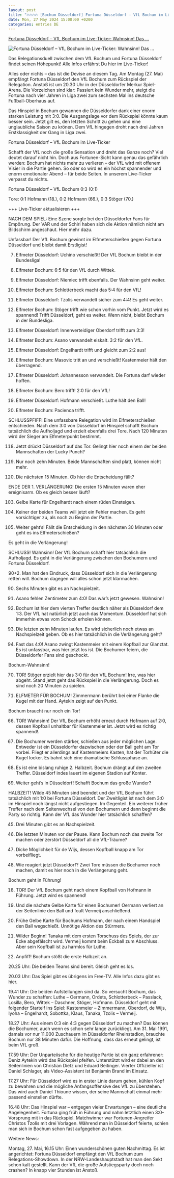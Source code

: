 ```yaml
---
layout: post
title: "🔥🔥🔥🔥 [Bochum Düsseldorf] Fortuna Düsseldorf – VfL Bochum im Live-Ticker: Wahnsinn! Das ..."
date: Mon, 27 May 2024 15:00:00 +0200
categories: entries DE
---
```

[Fortuna Düsseldorf – VfL Bochum im Live-Ticker: Wahnsinn! Das ...](https://www.derwesten.de/sport/fussball/fortuna-duesseldorf-vfl-bochum-relegation-bundesliga-live-ticker-a-id300977648.html)

![Fortuna Düsseldorf – VfL Bochum im Live-Ticker: Wahnsinn! Das ...](https://www.derwesten.de/wp-content/uploads/sites/8/2024/05/imago1045684204h-e1716806193760.jpg)

Das Relegationsduell zwischen dem VfL Bochum und Fortuna Düsseldorf findet seinen Höhepunkt! Alle Infos erfährst Du hier im Live-Ticker!

Alles oder nichts – das ist die Devise an diesem Tag. Am Montag (27. Mai) empfängt Fortuna Düsseldorf den VfL Bochum zum Rückspiel der Relegation. Anstoß ist um 20.30 Uhr in der Düsseldorfer Merkur Spiel-Arena. Die Vorzeichen sind klar: Passiert kein Wunder mehr, steigt die Fortuna nach vier Jahren in Liga zwei zum sechsten Mal ins deutsche Fußball-Oberhaus auf.

Das Hinspiel in Bochum gewannen die Düsseldorfer dank einer enorm starken Leistung mit 3:0. Die Ausgangslage vor dem Rückspiel könnte kaum besser sein. Jetzt gilt es, den letzten Schritt zu gehen und eine unglaubliche Saison zu krönen. Dem VfL hingegen droht nach drei Jahren Erstklassigkeit der Gang in Liga zwei.

Fortuna Düsseldorf – VfL Bochum im Live-Ticker

Schafft der VfL noch die große Sensation und dreht das Ganze noch? Viel deutet darauf nicht hin. Doch aus Fortunen-Sicht kann genau das gefährlich werden: Bochum hat nichts mehr zu verlieren – der VfL wird mit offenem Visier in die Partie gehen. So oder so wird es ein höchst spannender und enorm emotionaler Abend – für beide Seiten. In unserem Live-Ticker verpasst du nichts.

Fortuna Düsseldorf – VfL Bochum 0:3 (0:1)

Tore: 0:1 Hofmann (18.), 0:2 Hofmann (66.), 0:3 Stöger (70.)

+++ Live-Ticker aktualisieren +++

NACH DEM SPIEL: Eine Szene sorgte bei den Düsseldorfer Fans für Empörung. Der VAR und der Schiri haben sich die Aktion nämlich nicht am Bildschirm angeschaut. Hier mehr dazu.

Unfassbar! Der VfL Bochum gewinnt im Elfmeterschießen gegen Fortuna Düsseldorf und bleibt damit Erstligist!

7. Elfmeter Düsseldorf: Uchino verschießt! Der VfL Bochum bleibt in der Bundesliga!

7. Elfmeter Bochum: 6:5 für den VfL durch Wittek.

6. Elfmeter Düsseldorf: Niemiec trifft ebenfalls. Der Wahnsinn geht weiter.

6. Elfmeter Bochum: Schlotterbeck macht das 5:4 für den VfL!

5. Elfmeter Düsseldorf: Tzolis verwandelt sicher zum 4:4! Es geht weiter.

5. Elfmeter Bochum: Stöger trifft wie schon vorhin vom Punkt. Jetzt wird es spannend! Trifft Düsseldorf, geht es weiter. Wenn nicht, bleibt Bochum in der Bundesliga.

4. Elfmeter Düsseldorf: Innenverteidiger Oberdorf trifft zum 3:3!

4. Elfmeter Bochum: Asano verwandelt eiskalt. 3:2 für den VfL.

3. Elfmeter Düsseldorf: Engelhardt trifft und gleicht zum 2:2 aus!

3. Elfmeter Bochum: Masovic tritt an und verschießt! Kastenmeier hält den überragend.

2. Elfmeter Düsseldorf: Johannesson verwandelt. Die Fortuna darf wieder hoffen.

2. Elfmeter Bochum: Bero trifft! 2:0 für den VfL!

1. Elfmeter Düsseldorf: Hofmann verschießt. Luthe hält den Ball!

1. Elfmeter Bochum: Pacienca trifft.

SCHLUSSPFIFF! Eine unfassbare Relegation wird im Elfmeterschießen entschieden. Nach dem 3:0 von Düsseldorf im Hinspiel schafft Bochum tatsächlich die Aufholjagd und erzielt ebenfalls drei Tore. Nach 120 Minuten wird der Sieger am Elfmeterpunkt bestimmt.

118. Jetzt drückt Düsseldorf auf das Tor. Gelingt hier noch einem der beiden Mannschaften der Lucky Punch?

110. Nur noch zehn Minuten. Beide Mannschaften sind platt, können nicht mehr.

106. Die nächsten 15 Minuten. Ob hier die Entscheidung fällt?

ENDE DER 1. VERLÄNGERUNG! Die ersten 15 Minuten waren eher ereignisarm. Ob es gleich besser läuft?

103. Gelbe Karte für Engelhardt nach einem rüden Einsteigen.

99. Keiner der beiden Teams will jetzt ein Fehler machen. Es geht vorsichtiger zu, als noch zu Beginn der Partie.

91. Weiter geht’s! Fällt die Entscheidung in den nächsten 30 Minuten oder geht es ins Elfmeterschießen?

Es geht in die Verlängerung!

SCHLUSS! Wahnsinn! Der VfL Bochum schafft hier tatsächlich die Aufholjagd. Es geht in die Verlängerung zwischen den Bochumern und Fortuna Düsseldorf.

90+2. Man hat den Eindruck, dass Düsseldorf sich in die Verlängerung retten will. Bochum dagegen will alles schon jetzt klarmachen.

90. Sechs Minuten gibt es an Nachspielzeit.

89. Asano fehlen Zentimeter zum 4:0! Das wär’s jetzt gewesen. Wahnsinn!

85. Bochum ist hier dem vierten Treffer deutlich näher als Düsseldorf dem 1:3. Der VfL hat natürlich jetzt auch das Momentum. Düsseldorf hat sich immerhin etwas vom Schock erholen können.

80. Die letzten zehn Minuten laufen. Es wird sicherlich noch etwas an Nachspielzeit geben. Ob es hier tatsächlich in die Verlängerung geht?

72. Fast das 4:0! Asano zwingt Kastenmeier mit einem Kopfball zur Glanztat. Es ist unfassbar, was hier jetzt los ist. Die Bochumer feiern, die Düsseldorfer Fans sind geschockt.

Bochum-Wahnsinn!

70. TOR! Stöger erzielt hier das 3:0 für den VfL Bochum! Irre, was hier abgeht. Stand jetzt geht das Rückspiel in die Verlängerung. Doch es sind noch 20 Minuten zu spielen.

68. ELFMETER FÜR BOCHUM! Zimmermann berührt bei einer Flanke die Kugel mit der Hand. Aytekin zeigt auf den Punkt.

Bochum braucht nur noch ein Tor!

66. TOR! Wahnsinn! Der VfL Bochum erhöht erneut durch Hofmann auf 2:0, dessen Kopfball unhaltbar für Kastenmeier ist. Jetzt wird es richtig spannend!.

63. Die Bochumer werden stärker, schießen aus jeder möglichen Lage. Entweder ist ein Düsseldorfer dazwischen oder der Ball geht am Tor vorbei. Fliegt er allerdings auf Kastenmeiers Kasten, hat der Torhüter die Kugel locker. Es bahnt sich eine dramatische Schlussphase an.

55. Es ist eine bislang ruhige 2. Halbzeit. Bochum drängt auf den zweiten Treffer. Düsseldorf indes lauert im eigenen Stadion auf Konter.

46. Weiter geht’s in Düsseldorf! Schafft Bochum das große Wunder?

HALBZEIT! Wilde 45 Minuten sind beendet und der VfL Bochum führt tatsächlich mit 1:0 bei Fortuna Düsseldorf. Der Zweitligist ist nach dem 3:0 im Hinspiel noch längst nicht aufgestiegen. Im Gegenteil. Ein weiterer früher Treffer nach dem Seitenwechsel von den Bochumern und dann beginnt die Party so richtig. Kann der VfL das Wunder hier tatsächlich schaffen?

45. Drei Minuten gibt es an Nachspielzeit.

39. Die letzten Minuten vor der Pause. Kann Bochum noch das zweite Tor machen oder zerstört Düsseldorf all die VfL-Träume?

31. Dicke Möglichkeit für de Wijs, dessen Kopfball knapp am Tor vorbeifliegt.

21. Wie reagiert jetzt Düsseldorf? Zwei Tore müssen die Bochumer noch machen, damit es hier noch in die Verlängerung geht.

Bochum geht in Führung!

18. TOR! Der VfL Bochum geht nach einem Kopfball von Hofmann in Führung. Jetzt wird es spannend!

8. Und die nächste Gelbe Karte für einen Bochumer! Oermann verliert an der Seitenlinie den Ball und foult Vermeij anschließend.

5. Frühe Gelbe Karte für Bochums Hofmann, der nach einem Handspiel den Ball wegschießt. Unnötige Aktion des Stürmers.

1. Wilder Beginn! Tanaka mit dem ersten Torschuss des Spiels, der zur Ecke abgefälscht wird. Vermeij kommt beim Eckball zum Abschluss. Aber sein Kopfball ist zu harmlos für Luthe.

1. Anpfiff! Bochum stößt die erste Halbzeit an.

20.25 Uhr: Die beiden Teams sind bereit. Gleich geht es los.

20.03 Uhr: Das Spiel gibt es übrigens im Free-TV. Alle Infos dazu gibt es hier.

19.41 Uhr: Die beiden Aufstellungen sind da. So versucht Bochum, das Wunder zu schaffen: Luthe – Oermann, Ordets, Schlotterbeck – Passlack, Losilla, Bero, Wittek – Daschner, Stöger, Hofmann. Düsseldorf geht mit folgender Startelf ins Spiel: Kastenmeier – Zimmermann, Oberdorf, de Wijs, Iyoha – Engelhardt, Sobottka, Klaus, Tanaka, Tzolis – Vermeij.

18.27 Uhr: Aus einem 0:3 ein 4:3 gegen Düsseldorf zu machen? Das können die Bochumer, auch wenn es schon sehr lange zurückliegt. Am 31. Mai 1991, damals vor nur 11.000 Zuschauern im Düsseldorfer Rheinstadion, brauchte Bochum nur 38 Minuten dafür. Die Hoffnung, dass das erneut gelingt, ist beim VfL groß.

17.59 Uhr: Der Unparteiische für die heutige Partie ist ein ganz erfahrener: Deniz Aytekin wird das Rückspiel pfeifen. Unterstützt wird er dabei an den Seitenlinien von Christian Dietz und Eduard Beitinger. Vierter Offizieller ist Daniel Schlager, als Video-Assistent ist Benjamin Brand im Einsatz.

17.27 Uhr: Für Düsseldorf wird es in erster Linie darum gehen, kühlen Kopf zu bewahren und die mögliche Anfangsoffensive des VfL zu überstehen. Das wird auch Daniel Thioune wissen, der seine Mannschaft einmal mehr passend einstellen dürfte.

16.48 Uhr: Das Hinspiel war – entgegen vieler Erwartungen – eine deutliche Angelegenheit. Fortuna ging früh in Führung und nahm letztlich einen 3:0-Vorsprung mit in das Rückspiel. Matchwinner war Fortunen-Angreifer Christos Tzolis mit drei Vorlagen. Während man in Düsseldorf feierte, schien man sich in Bochum schon fast aufgegeben zu haben.

Weitere News:

Montag, 27. Mai, 16.15 Uhr: Einen wunderschönen guten Nachmittag. Es ist angerichtet: Fortuna Düsseldorf empfängt den VfL Bochum zum Relegations-Showdown. In der NRW-Landeshauptstadt hat man den Sekt schon kalt gestellt. Kann der VfL die große Aufstiegsparty doch noch crashen? In knapp vier Stunden ist Anstoß.

